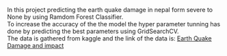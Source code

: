 In this project predicting the earth quake damage in nepal form severe to None by using  Ramdom Forest Classifier.
<br>
To increase the accuracy of the the model the hyper parameter tunning has done by predicting the best parameters using GridSearchCV.
<br>
The data is gathered from kaggle and the link of the data is:
<be>
[Earth Quake Damage and impact](/kaggle/input/earthquake-magnitude-damage-and-impact)
